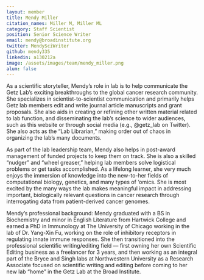 ```yaml
---
layout: member
title: Mendy Miller
citation_names: Miller M, Miller ML
category: Staff Scientist
position: Senior Science Writer
email: mendy@broadinstitute.org
twitter: MendySciWriter
github: mendy335
linkedin: a130212a
image: /assets/images/team/mendy_miller.png
alum: false
---
```


As a scientific storyteller, Mendy’s role in lab is to help communicate the Getz Lab’s exciting breakthroughs to the global cancer research community. She specializes in scientist-to-scientist communication and primarily helps Getz lab members edit and write journal article manuscripts and grant proposals. She also aids in creating or refining other written material related to lab function, and disseminating the lab’s science to wider audiences, such as this website or through social media (e.g., @getz_lab on Twitter). She also acts as the “Lab Librarian,” making order out of chaos in organizing the lab’s many documents. 

As part of the lab leadership team, Mendy also helps in post-award management of funded projects to keep them on track. She is also a skilled “nudger” and “wheel greaser,” helping lab members solve logistical problems or get tasks accomplished. As a lifelong learner, she very much enjoys the immersion of knowledge into the new-to-her fields of computational biology, genetics, and many types of ‘omics. She is most excited by the many ways the lab makes meaningful impact in addressing important, biologically relevant questions in cancer research through interrogating data from patient-derived cancer genomes.

Mendy’s professional background: Mendy graduated with a BS in Biochemistry and minor in English Literature from Hartwick College and earned a PhD in Immunology at The University of Chicago working in the lab of Dr. Yang-Xin Fu, working on the role of inhibitory receptors in regulating innate immune responses. She then transitioned into the professional scientific writing/editing field –– first owning her own Scientific Editing business as a freelancer for 3 years, and then working as an integral part of the Bryce and Singh labs at Northwestern University as a Research Associate focused on scientific writing and editing before coming to her new lab “home” in the Getz Lab at the Broad Institute.


